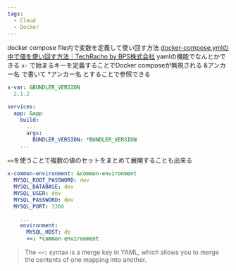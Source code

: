 ```yaml
---
tags:
  - Cloud
  - Docker
---
```

docker compose file内で変数を定義して使い回す方法
[docker-compose.ymlの中で値を使い回す方法｜TechRacho by BPS株式会社](https://techracho.bpsinc.jp/hachi8833/2020_02_07/87447)
yamlの機能でなんとかできる
`x-` で始まるキーを定義することでDocker composeが無視される
&アンカー名 で書いて *アンカー名 とすることで参照できる
```yaml
x-var: &BUNDLER_VERSION
  2.1.2

services:
  app: &app
    build:
	  ...
	  args:
		BUNDLER_VERSION: *BUNDLER_VERSION
	...
```

`<<`を使うことで複数の値のセットをまとめて展開することも出来る
```yaml
x-common-environment: &common-environment
  MYSQL_ROOT_PASSWORD: dev
  MYSQL_DATABASE: dev
  MYSQL_USER: dev
  MYSQL_PASSWORD: dev
  MYSQL_PORT: 3306

	...
    environment:
      MYSQL_HOST: db
      <<: *common-environment
```

>The `<<:` syntax is a merge key in YAML, which allows you to merge the contents of one mapping into another.
